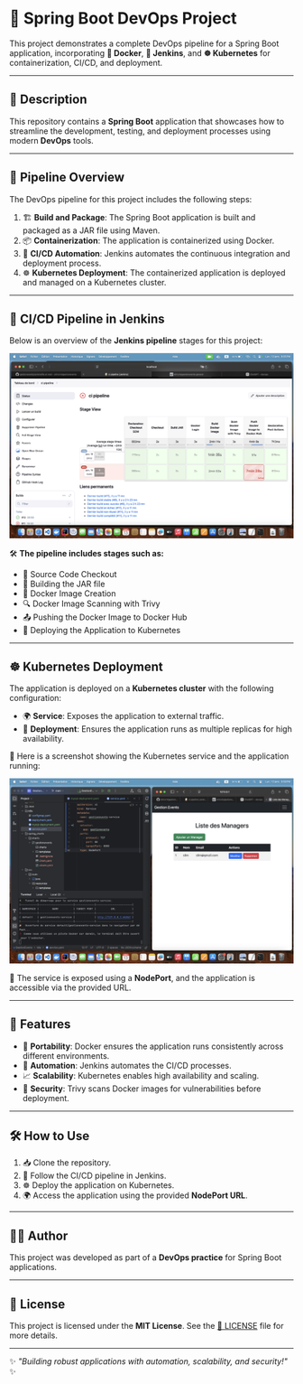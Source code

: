 # 🚀 Spring Boot DevOps Project

This project demonstrates a complete DevOps pipeline for a Spring Boot application, incorporating **🐳 Docker**, **🤖 Jenkins**, and **☸️ Kubernetes** for containerization, CI/CD, and deployment.

---

## 📝 Description

This repository contains a **Spring Boot** application that showcases how to streamline the development, testing, and deployment processes using modern **DevOps** tools.

---

## 🔄 Pipeline Overview

The DevOps pipeline for this project includes the following steps:

1. 🏗️ **Build and Package**: The Spring Boot application is built and packaged as a JAR file using Maven.
2. 📦 **Containerization**: The application is containerized using Docker.
3. 🔄 **CI/CD Automation**: Jenkins automates the continuous integration and deployment process.
4. ☸️ **Kubernetes Deployment**: The containerized application is deployed and managed on a Kubernetes cluster.

---

## 🤖 CI/CD Pipeline in Jenkins

Below is an overview of the **Jenkins pipeline** stages for this project:

![Jenkins CI/CD Pipeline](images/jenkins.png)

🛠️ **The pipeline includes stages such as:**
- 📂 Source Code Checkout
- 🔨 Building the JAR file
- 🐳 Docker Image Creation
- 🔍 Docker Image Scanning with Trivy
- 📤 Pushing the Docker Image to Docker Hub
- 🚀 Deploying the Application to Kubernetes

---

## ☸️ Kubernetes Deployment

The application is deployed on a **Kubernetes cluster** with the following configuration:
- 🌍 **Service**: Exposes the application to external traffic.
- 🔄 **Deployment**: Ensures the application runs as multiple replicas for high availability.

📸 Here is a screenshot showing the Kubernetes service and the application running:

![Kubernetes Service and Application](images/kubernetes.png)

📡 The service is exposed using a **NodePort**, and the application is accessible via the provided URL.

---

## 🌟 Features

- 🚀 **Portability**: Docker ensures the application runs consistently across different environments.
- 🔄 **Automation**: Jenkins automates the CI/CD processes.
- 📈 **Scalability**: Kubernetes enables high availability and scaling.
- 🔐 **Security**: Trivy scans Docker images for vulnerabilities before deployment.

---

## 🛠️ How to Use

1. 📥 Clone the repository.
2. 🤖 Follow the CI/CD pipeline in Jenkins.
3. ☸️ Deploy the application on Kubernetes.
4. 🌍 Access the application using the provided **NodePort URL**.

---

## 👨‍💻 Author

This project was developed as part of a **DevOps practice** for Spring Boot applications.

---

## 📜 License

This project is licensed under the **MIT License**. See the [📜 LICENSE](LICENSE) file for more details.

---

✨ *"Building robust applications with automation, scalability, and security!"* ✨
